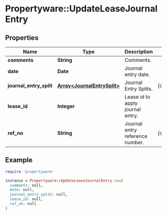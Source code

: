 # Propertyware::UpdateLeaseJournalEntry

## Properties

| Name | Type | Description | Notes |
| ---- | ---- | ----------- | ----- |
| **comments** | **String** | Comments. |  |
| **date** | **Date** | Journal entry date. |  |
| **journal_entry_split** | [**Array&lt;JournalEntrySplit&gt;**](JournalEntrySplit.md) | Journal Entry Splits. | [optional] |
| **lease_id** | **Integer** | Lease id to apply journal entry. |  |
| **ref_no** | **String** | Journal entry reference number. | [optional] |

## Example

```ruby
require 'propertyware'

instance = Propertyware::UpdateLeaseJournalEntry.new(
  comments: null,
  date: null,
  journal_entry_split: null,
  lease_id: null,
  ref_no: null
)
```

